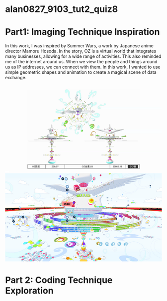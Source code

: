 # alan0827_9103_tut2_quiz8
# Part1: Imaging Technique Inspiration
In this work, I was inspired by Summer Wars, a work by Japanese anime director Mamoru Hosoda. In the story, OZ is a virtual world that integrates many businesses, allowing for a wide range of activities. This also reminded me of the internet around us. When we view the people and things around us as IP addresses, we can connect with them. In this work, I wanted to use simple geometric shapes and animation to create a magical scene of data exchange.

![An image of inspiring](assets/summer%20wars.png)
![An image of inspiring](assets/summer%20wars(1).jpg)

# Part 2: Coding Technique Exploration
